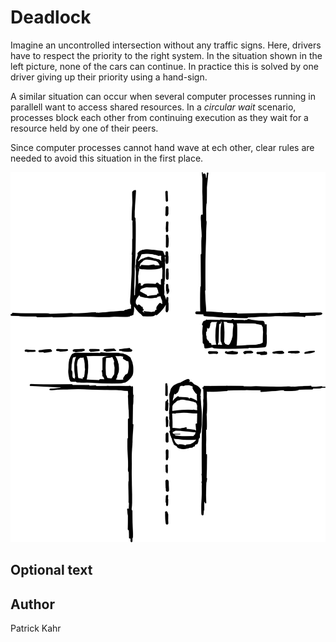 <!-- BEGIN TITLE -->
# Deadlock
<!-- END TITLE -->

<!-- BEGIN BODY -->
Imagine an uncontrolled intersection without any traffic signs. Here, drivers have to respect the priority to the right system. In the situation shown in the left picture, none of the cars can continue. In practice this is solved by one driver giving up their priority using a hand-sign.

A similar situation can occur when several computer processes running in parallell want to access shared resources. In a *circular wait* scenario, processes block each other from continuing execution as they wait for a resource held by one of their peers. 

Since computer processes cannot hand wave at ech other, clear rules are needed to avoid this situation in the first place.
<!-- END BODY -->


![Deadlocked intersection](../images/image-032-deadlock.svg)


## Optional text
<!-- BEGIN OPTIONAL -->
<!-- END OPTIONAL -->



## Author
<!-- BEGIN AUTHOR -->
Patrick Kahr
<!-- END AUTHOR -->
